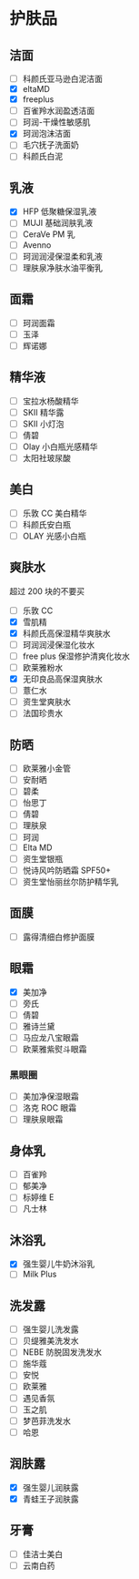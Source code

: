 # 护肤品

## 洁面

- [ ] 科颜氏亚马逊白泥洁面
- [x] eltaMD
- [x] freeplus
- [ ] 百雀羚水润盈透洁面
- [ ] 珂润-干燥性敏感肌
- [x] 珂润泡沫洁面
- [ ] 毛穴抚子洗面奶
- [ ] 科颜氏白泥

## 乳液

- [x] HFP 低聚糖保湿乳液
- [ ] MUJI 基础润肤乳液
- [ ] CeraVe PM 乳
- [ ] Avenno
- [ ] 珂润润浸保湿柔和乳液
- [ ] 理肤泉净肤水油平衡乳

## 面霜

- [ ] 珂润面霜
- [ ] 玉泽
- [ ] 辉诺娜

## 精华液

- [ ] 宝拉水杨酸精华
- [ ] SKII 精华露
- [ ] SKII 小灯泡
- [ ] 倩碧
- [ ] Olay 小白瓶光感精华
- [ ] 太阳社玻尿酸

## 美白

- [ ] 乐敦 CC 美白精华
- [ ] 科颜氏安白瓶
- [ ] OLAY 光感小白瓶

## 爽肤水

超过 200 块的不要买

- [ ] 乐敦 CC
- [x] 雪肌精
- [x] 科颜氏高保湿精华爽肤水
- [ ] 珂润润浸保湿化妆水
- [ ] free plus 保湿修护清爽化妆水
- [ ] 欧莱雅粉水
- [x] 无印良品高保湿爽肤水
- [ ] 薏仁水
- [ ] 资生堂爽肤水
- [ ] 法国珍贵水

## 防晒

- [ ] 欧莱雅小金管
- [ ] 安耐晒
- [ ] 碧柔
- [ ] 怡思丁
- [ ] 倩碧
- [ ] 理肤泉
- [ ] 珂润
- [ ] Elta MD
- [ ] 资生堂银瓶
- [ ] 悦诗风吟防晒霜 SPF50+
- [ ] 资生堂怡丽丝尔防护精华乳

## 面膜

- [ ] 露得清细白修护面膜

## 眼霜

- [x] 美加净
- [ ] 旁氏
- [ ] 倩碧
- [ ] 雅诗兰黛
- [ ] 马应龙八宝眼霜
- [ ] 欧莱雅紫熨斗眼霜

### 黑眼圈

- [ ] 美加净保湿眼霜
- [ ] 洛克 ROC 眼霜
- [ ] 理肤泉眼霜

## 身体乳

- [ ] 百雀羚
- [ ] 郁美净
- [ ] 标婷维 E
- [ ] 凡士林

## 沐浴乳

- [x] 强生婴儿牛奶沐浴乳
- [ ] Milk Plus

## 洗发露

- [ ] 强生婴儿洗发露
- [ ] 贝缇雅美洗发水
- [ ] NEBE 防脱固发洗发水
- [ ] 施华蔻
- [ ] 安悦
- [ ] 欧莱雅
- [ ] 遇见香氛
- [ ] 玉之肌
- [ ] 梦芭菲洗发水
- [ ] 哈恩

## 润肤露

- [x] 强生婴儿润肤露
- [x] 青蛙王子润肤露

## 牙膏

- [ ] 佳洁士美白
- [ ] 云南白药
